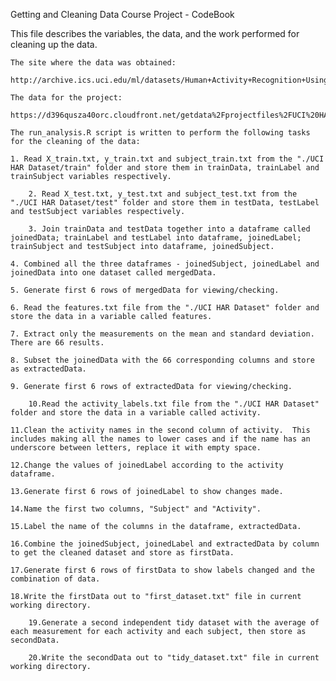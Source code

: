 Getting and Cleaning Data Course Project - CodeBook

This file describes the variables, the data, and the work performed for cleaning up the data.

    The site where the data was obtained:
  
    http://archive.ics.uci.edu/ml/datasets/Human+Activity+Recognition+Using+Smartphones 

    The data for the project:
    
    https://d396qusza40orc.cloudfront.net/getdata%2Fprojectfiles%2FUCI%20HAR%20Dataset.zip 

    The run_analysis.R script is written to perform the following tasks for the cleaning of the data:
       
	1. Read X_train.txt, y_train.txt and subject_train.txt from the "./UCI HAR Dataset/train" folder and store them in trainData, trainLabel and trainSubject variables respectively.

        2. Read X_test.txt, y_test.txt and subject_test.txt from the "./UCI HAR Dataset/test" folder and store them in testData, testLabel and testSubject variables respectively.

        3. Join trainData and testData together into a dataframe called joinedData; trainLabel and testLabel into dataframe, joinedLabel; trainSubject and testSubject into dataframe, joinedSubject.
       
	4. Combined all the three dataframes - joinedSubject, joinedLabel and joinedData into one dataset called mergedData.
 	
	5. Generate first 6 rows of mergedData for viewing/checking.
	
	6. Read the features.txt file from the "./UCI HAR Dataset" folder and store the data in a variable called features. 
        
	7. Extract only the measurements on the mean and standard deviation. There are 66 results. 
        
	8. Subset the joinedData with the 66 corresponding columns and store as extractedData.
	
	9. Generate first 6 rows of extractedData for viewing/checking.
 
        10.Read the activity_labels.txt file from the "./UCI HAR Dataset" folder and store the data in a variable called activity.
        
	11.Clean the activity names in the second column of activity.  This includes making all the names to lower cases and if the name has an underscore between letters, replace it with empty space.
        
	12.Change the values of joinedLabel according to the activity dataframe.

	13.Generate first 6 rows of joinedLabel to show changes made.

	14.Name the first two columns, "Subject" and "Activity". 

	15.Label the name of the columns in the dataframe, extractedData.
        
	16.Combine the joinedSubject, joinedLabel and extractedData by column to get the cleaned dataset and store as firstData. 

	17.Generate first 6 rows of firstData to show labels changed and the combination of data.
	
	18.Write the firstData out to "first_dataset.txt" file in current working directory.

        19.Generate a second independent tidy dataset with the average of each measurement for each activity and each subject, then store as secondData.

        20.Write the secondData out to "tidy_dataset.txt" file in current working directory.
